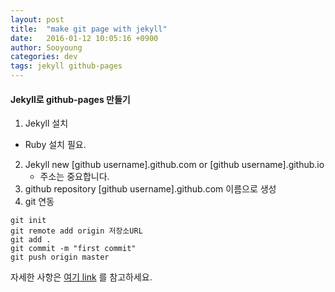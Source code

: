 ```yaml
---
layout: post
title:  "make git page with jekyll"
date:   2016-01-12 10:05:16 +0900
author: Sooyoung
categories: dev
tags: jekyll github-pages
---
```


#### Jekyll로 github-pages 만들기
1. Jekyll 설치
 *	Ruby 설치 필요.
2. Jekyll new [github username].github.com or [github username].github.io
	* 주소는 중요합니다.
3. github repository [github username].github.com 이름으로 생성
4. git 연동
```
git init
git remote add origin 저장소URL
git add .
git commit -m "first commit"
git push origin master
```
자세한 사항은 [여기 link](http://nolboo.github.io/blog/2013/10/15/free-blog-with-github-jekyll) 를 참고하세요.
